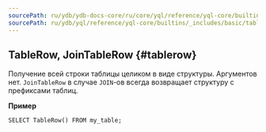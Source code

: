 ```yaml
---
sourcePath: ru/ydb/ydb-docs-core/ru/core/yql/reference/yql-core/builtins/_includes/basic/table_row.md
sourcePath: ru/ydb/yql/reference/yql-core/builtins/_includes/basic/table_row.md
---
```

## TableRow, JoinTableRow {#tablerow}

Получение всей строки таблицы целиком в виде структуры. Аргументов нет. `JoinTableRow` в случае `JOIN`-ов всегда возвращает структуру с префиксами таблиц.

**Пример**
``` yql
SELECT TableRow() FROM my_table;
```
